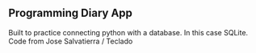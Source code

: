 ## Programming Diary App

Built to practice connecting python with a database. In this case SQLite.
Code from Jose Salvatierra / Teclado